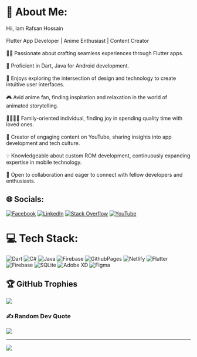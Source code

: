 # 💫 About Me:
Hii, Iam Rafsan Hossain<br><br>Flutter App Developer | Anime Enthusiast | Content Creator<br><br>👨‍💻 Passionate about crafting seamless experiences through Flutter apps.<br><br>📱 Proficient in Dart, Java for Android development.<br><br>🎨 Enjoys exploring the intersection of design and technology to create intuitive user interfaces.<br><br>🎮 Avid anime fan, finding inspiration and relaxation in the world of animated storytelling.<br><br>👨‍👩‍👧‍👦 Family-oriented individual, finding joy in spending quality time with loved ones.<br><br>🎥 Creator of engaging content on YouTube, sharing insights into app development and tech culture.<br><br>💡 Knowledgeable about custom ROM development, continuously expanding expertise in mobile technology.<br><br>🌟 Open to collaboration and eager to connect with fellow developers and enthusiasts.


## 🌐 Socials:
[![Facebook](https://img.shields.io/badge/Facebook-%231877F2.svg?logo=Facebook&logoColor=white)](https://www.facebook.com/rafsan.rafsan.984?mibextid=ZbWKwL) [![LinkedIn](https://img.shields.io/badge/LinkedIn-%230077B5.svg?logo=linkedin&logoColor=white)](www.linkedin.com/in/rafsan-hossain?utm_source=share&utm_campaign=share_via&utm_content=profile&utm_medium=android_app) [![Stack Overflow](https://img.shields.io/badge/-Stackoverflow-FE7A16?logo=stack-overflow&logoColor=white)](https://stackoverflow.com/users/19154826/rafsan-hossain) [![YouTube](https://img.shields.io/badge/YouTube-%23FF0000.svg?logo=YouTube&logoColor=white)](https://www.youtube.com/@codewithrango) 

# 💻 Tech Stack:
![Dart](https://img.shields.io/badge/dart-%230175C2.svg?style=flat&logo=dart&logoColor=white) ![C#](https://img.shields.io/badge/c%23-%23239120.svg?style=flat&logo=csharp&logoColor=white) ![Java](https://img.shields.io/badge/java-%23ED8B00.svg?style=flat&logo=openjdk&logoColor=white) ![Firebase](https://img.shields.io/badge/firebase-%23039BE5.svg?style=flat&logo=firebase) ![GithubPages](https://img.shields.io/badge/github%20pages-121013?style=flat&logo=github&logoColor=white) ![Netlify](https://img.shields.io/badge/netlify-%23000000.svg?style=flat&logo=netlify&logoColor=#00C7B7) ![Flutter](https://img.shields.io/badge/Flutter-%2302569B.svg?style=flat&logo=Flutter&logoColor=white) ![Firebase](https://img.shields.io/badge/Firebase-039BE5?style=flat&logo=Firebase&logoColor=white) ![SQLite](https://img.shields.io/badge/sqlite-%2307405e.svg?style=flat&logo=sqlite&logoColor=white) ![Adobe XD](https://img.shields.io/badge/Adobe%20XD-470137?style=flat&logo=Adobe%20XD&logoColor=#FF61F6) ![Figma](https://img.shields.io/badge/figma-%23F24E1E.svg?style=flat&logo=figma&logoColor=white)

## 🏆 GitHub Trophies
![](https://github-profile-trophy.vercel.app/?username=rafsanopi&theme=radical&no-frame=false&no-bg=false&margin-w=4)

### ✍️ Random Dev Quote
![](https://quotes-github-readme.vercel.app/api?type=horizontal&theme=tokyonight)

---
[![](https://visitcount.itsvg.in/api?id=rafsanopi&icon=2&color=1)](https://visitcount.itsvg.in)

<!-- Proudly created with GPRM ( https://gprm.itsvg.in ) -->
